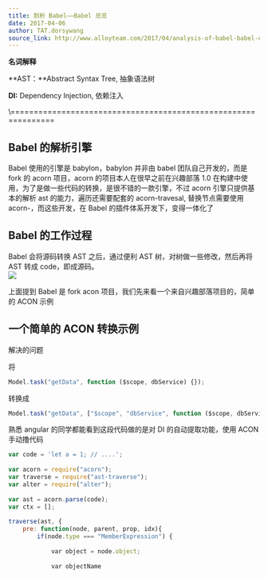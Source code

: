 ```yaml
---
title: 剖析 Babel——Babel 总览
date: 2017-04-06
author: TAT.dorsywang
source_link: http://www.alloyteam.com/2017/04/analysis-of-babel-babel-overview/
---
```


<!-- {% raw %} - for jekyll -->

**名词解释**

**AST：**Abstract Syntax Tree, 抽象语法树

**DI:** Dependency Injection, 依赖注入

\\===============================================================

## Babel 的解析引擎

Babel 使用的引擎是 babylon，babylon 并非由 babel 团队自己开发的，而是 fork 的 acorn 项目，acorn 的项目本人在很早之前在兴趣部落 1.0 在构建中使用，为了是做一些代码的转换，是很不错的一款引擎，不过 acorn 引擎只提供基本的解析 ast 的能力，遍历还需要配套的 acorn-travesal, 替换节点需要使用 acorn-，而这些开发，在 Babel 的插件体系开发下，变得一体化了

## Babel 的工作过程

Babel 会将源码转换 AST 之后，通过便利 AST 树，对树做一些修改，然后再将 AST 转成 code，即成源码。  
![](http://www.alloyteam.com/wp-content/uploads/2017/04/1490858489_75_w920_h326.png)

上面提到 Babel 是 fork acon 项目，我们先来看一个来自兴趣部落项目的，简单的 ACON 示例

## 一个简单的 ACON 转换示例

解决的问题

将

```javascript
Model.task("getData", function ($scope, dbService) {});
```

转换成

```javascript
Model.task("getData", ["$scope", "dbService", function ($scope, dbService) {}]);
```

熟悉 angular 的同学都能看到这段代码做的是对 DI 的自动提取功能，使用 ACON 手动撸代码

```javascript
var code = 'let a = 1; // ....';
 
var acorn = require("acorn");
var traverse = require("ast-traverse");
var alter = require("alter");
 
var ast = acorn.parse(code);
var ctx = [];
 
traverse(ast, {
    pre: function(node, parent, prop, idx){
        if(node.type === "MemberExpression") {
 
            var object = node.object;
 
            var objectName 
```


<!-- {% endraw %} - for jekyll -->